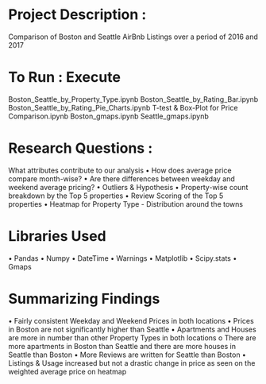 # Project Description : 

Comparison of Boston and Seattle AirBnb Listings over a period of 2016 and 2017
 
# To Run : Execute 

Boston_Seattle_by_Property_Type.ipynb
Boston_Seattle_by_Rating_Bar.ipynb
Boston_Seattle_by_Rating_Pie_Charts.ipynb
T-test & Box-Plot for Price Comparison.ipynb
Boston_gmaps.ipynb
Seattle_gmaps.ipynb

# Research Questions : 
What attributes contribute to our analysis 
•	How does average price compare month-wise?
•	Are there differences between weekday and weekend average pricing?
•	Outliers & Hypothesis 
•	Property-wise count breakdown by the Top 5 properties
•	Review Scoring of the Top 5 properties 
•	Heatmap for Property Type  - Distribution around the towns

# Libraries Used 
•	Pandas
•	Numpy
•	DateTime
•	Warnings
•	Matplotlib
•	Scipy.stats
•	Gmaps

# Summarizing Findings
•	Fairly consistent Weekday and Weekend Prices in both locations
•	Prices in Boston are not significantly higher than Seattle
•	Apartments and Houses are more in number than other Property Types in both locations
o	There are more apartments in Boston than Seattle and there are more houses in Seattle than Boston
•	More Reviews are written for Seattle than Boston
•	Listings & Usage increased but not a drastic change in price as seen on the weighted average price on heatmap

